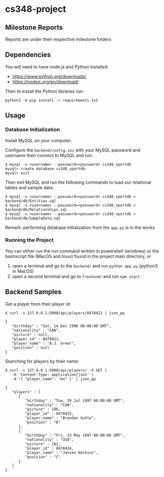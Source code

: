 # cs348-project

## Milestone Reports
Reports are under their respective milestone folders

## Dependencies
You will need to have node.js and Python installed:

- https://www.python.org/downloads/
- https://nodejs.org/en/download/

Then to install the Python libraries run:
```
python3 -m pip install -r requirements.txt
```

## Usage

### Database Initialization
Install MySQL on your computer.

Configure the `backend/config.ini` with your MySQL password and username then connect to MySQL and run:
```
$ mysql -u <username> --password=<password> cs348_sportdb
mysql> create database cs348_sportdb;
mysql> exit
```
Then exit MySQL and run the following commands to load our relational tables and sample data:
```
$ mysql -u <username> --password=<password> cs348_sportdb < backend/db/Entities.sql
$ mysql -u <username> --password=<password> cs348_sportdb < backend/db/Relationships.sql
$ mysql -u <username> --password=<password> cs348_sportdb < backend/db/SampleData.sql
```
Remark: performing database initialization from the `app.py` is in the works

<!-- Configure the `backend/config.ini` with your MySQL password and username then run one of the two commands: -->
<!-- 1. `.\init.ps1` and close the terminal that is opened, or -->
<!-- 2. `cd backend/` and `python app.py --init-db` -->

### Running the Project
You can either run the run command written in powershell (windows) or the bashscript file (MacOS and linux)
found in the project main directory, or

1. open a terminal and go to the `backend/` and run `python app.py` (python3 in MacOS)
2. open a second terminal and go to `frontend/` and run `npm start`.

## Backend Samples
Get a player from their player id:
```
$ curl -s 127.0.0.1:5000/api/players/8478421 | json_pp
```
```
{
   "birthday" : "Sat, 14 Dec 1996 00:00:00 GMT",
   "nationality" : "CAN",
   "picture" : null,
   "player_id" : 8478421,
   "player_name" : "A.J. Greer",
   "position" : null
}
```

Searching for players by their name:
```
$ curl -s 127.0.0.1:5000/api/players/ -X GET \
   -H 'Content-Type: application/json' \
   -d '{ "player_name": "en" }' | json_pp
```
```
{
   "players" : [
      {
         "birthday" : "Tue, 29 Jul 1997 00:00:00 GMT",
         "nationality" : "CAN",
         "picture" : 196,
         "player_id" : 8478425,
         "player_name" : "Brendan Guhle",
         "position" : "D"
      },
      {
         "birthday" : "Fri, 23 May 1997 00:00:00 GMT",
         "nationality" : "USA",
         "picture" : 182,
         "player_id" : 8478424,
         "player_name" : "Jansen Harkins",
         "position" : "C"
      }
   ]
}
```
